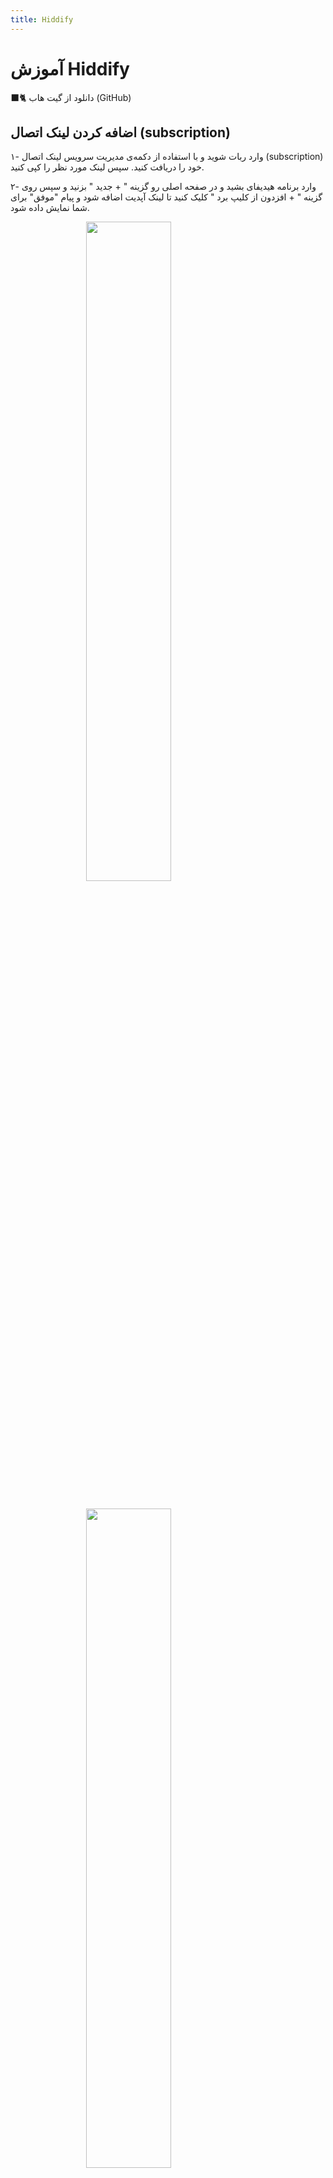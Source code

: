 ```yaml
---
title: Hiddify
---
```


# آموزش Hiddify

🐈‍⬛️ دانلود از گیت هاب (GitHub)

## اضافه کردن لینک اتصال (subscription)
۱- وارد ربات شوید و با استفاده از دکمه‌ی مدیریت سرویس لینک اتصال (subscription) خود را دریافت کنید. سپس لینک مورد نظر را کپی کنید.

۲- وارد برنامه هیدیفای بشید و در صفحه اصلی رو گزینه " + جدید " بزنید و سپس روی گزینه " + افزدون از کلیپ برد " کلیک کنید تا لینک آپدیت اضافه شود و پیام "موفق" برای شما نمایش داده شود.

<img src="https://github.com/VPNHELP/vpnhelp.github.io/assets/129318294/33856f26-604b-4ecb-be09-a172db5b56f5"
     style="display:block;float:none;margin-left:auto;margin-right:auto;width:52%">
<br>


<img src="https://github.com/VPNHELP/vpnhelp.github.io/assets/129318294/8187a16d-e05f-4b89-9f7b-8deeab3446f8"
     style="display:block;float:none;margin-left:auto;margin-right:auto;width:52%">
<br>



۳- سپس روی آیکون هیدیفای در وسط صفحه کلیک کنید تا به سرور‌ها متصل شوید.

<img src="https://github.com/VPNHELP/vpnhelp.github.io/assets/129318294/23d72761-565b-48c2-9f3a-4ba4a9000ade"
     style="display:block;float:none;margin-left:auto;margin-right:auto;width:52%">
<br>
۴- برای دیدن لیست سرور‌ها می‌توانید بعد از اتصال از تب Proxies استفاده کنید.


<img src="https://github.com/VPNHELP/vpnhelp.github.io/assets/129318294/91540041-f5c4-483c-9d36-20f110429b48"
     style="display:block;float:none;margin-left:auto;margin-right:auto;width:52%">
<br>
⚠️ توجه کنید:

۱- هنگام اضافه کردن لینک آپدیت، فیلترشکن روشنی نداشته باشید.

۲- تنظیمات ساعت و تاریخ کامپیوتر‌تان حتما روی اتوماتیک باشد.


## آپدیت کردن لینک اتصال (subscription)

۱- بر روی subscription در صفحه‌ی اصلی کلیک کنید.


<img src="https://github.com/VPNHELP/vpnhelp.github.io/assets/129318294/4fb9a38e-16e9-4566-981f-09f0e02b1ae2"
     style="display:block;float:none;margin-left:auto;margin-right:auto;width:52%">
<br>

۲- در پنجره‌ی باز شده گزینه‌ی update all subscription را انتخاب کنید.

<img src="https://github.com/VPNHELP/vpnhelp.github.io/assets/129318294/f0fad5c1-c4d4-476e-a341-27a2473e8e8e"
     style="display:block;float:none;margin-left:auto;margin-right:auto;width:52%">
<br>

⚠️ توجه کنید:

۱- هنگام آپدیت کردن، فیلترشکن روشنی نداشته باشید.
